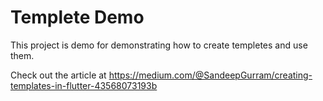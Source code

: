 # Templete Demo

This project is demo for demonstrating how to create templetes and use them.

Check out the article at https://medium.com/@SandeepGurram/creating-templates-in-flutter-43568073193b
